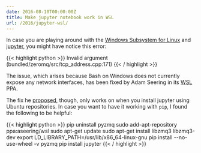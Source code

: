 ```yaml
---
date: 2016-08-10T00:00:00Z
title: Make jupyter notebook work in WSL 
url: /2016/jupyter-wsl/
---
```


In case you are playing around with the 
[Windows Subsystem for Linux](https://blogs.msdn.microsoft.com/wsl/) and 
[jupyter](http://jupyter.org/), you might have notice this error:

{{< highlight python >}}
Invalid argument (bundled/zeromq/src/tcp_address.cpp:171)
{{< / highlight >}}

The issue, which arises because Bash on Windows does not currently expose any 
network interfaces, has been fixed by Adam Seering in its 
[WSL](https://launchpad.net/~aseering/+archive/ubuntu/wsl) PPA.

The fix he [proposed], though, only works on when you install jupyter using 
Ubuntu repositories. In case you want to have it working with `pip`, I found
the following to be helpful:

{{< highlight python >}}
pip uninstall pyzmq
sudo add-apt-repository ppa:aseering/wsl
sudo apt-get update
sudo apt-get install libzmq3 libzmq3-dev
export LD_LIBRARY_PATH=/usr/lib/x86_64-linux-gnu
pip install --no-use-wheel -v pyzmq
pip install jupyter
{{< / highlight >}}
 
[proposed]: https://github.com/Microsoft/BashOnWindows/issues/185#issuecomment-225449188
